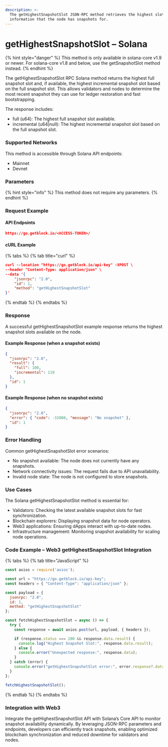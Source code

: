 ```yaml
---
description: >-
  The getHighestSnapshotSlot JSON-RPC method retrieves the highest slot
  information that the node has snapshots for.
---
```


# getHighestSnapshotSlot – Solana

{% hint style="danger" %}
This method is only available in solana-core v1.9 or newer. For solana-core v1.8 and below, use the getSnapshotSlot method instead.
{% endhint %}

The getHighestSnapshotSlot RPC Solana method returns the highest full snapshot slot and, if available, the highest incremental snapshot slot based on the full snapshot slot. This allows validators and nodes to determine the most recent snapshot they can use for ledger restoration and fast bootstrapping.

The response includes:

* full (u64): The highest full snapshot slot available.
* incremental (u64|null): The highest incremental snapshot slot based on the full snapshot slot.

### Supported Networks

This method is accessible through Solana API endpoints:

* Mainnet
* Devnet

### Parameters

{% hint style="info" %}
This method does not require any parameters.
{% endhint %}

### Request Example

#### API Endpoints

```json
https://go.getblock.io/<ACCESS-TOKEN>/
```

#### cURL Example

{% tabs %}
{% tab title="curl" %}
```json
curl --location "https://go.getblock.io/api-key" -XPOST \
--header "Content-Type: application/json" \
--data '{
    "jsonrpc": "2.0",
    "id": 1,
    "method": "getHighestSnapshotSlot"
}'
```
{% endtab %}
{% endtabs %}

### Response

A successful getHighestSnapshotSlot example response returns the highest snapshot slots available on the node.

#### Example Response (when a snapshot exists)

```json
{
  "jsonrpc": "2.0",
  "result": {
    "full": 100,
    "incremental": 110
  },
  "id": 1
}
```

#### Example Response (when no snapshot exists)

```json
{
  "jsonrpc": "2.0",
  "error": { "code": -32008, "message": "No snapshot" },
  "id": 1
}
```

### Error Handling

Common getHighestSnapshotSlot error scenarios:

* No snapshot available: The node does not currently have any snapshots.
* Network connectivity issues: The request fails due to API unavailability.
* Invalid node state: The node is not configured to store snapshots.

### Use Cases

The Solana getHighestSnapshotSlot method is essential for:

* Validators: Checking the latest available snapshot slots for fast synchronization.
* Blockchain explorers: Displaying snapshot data for node operators.
* Web3 applications: Ensuring dApps interact with up-to-date nodes.
* Infrastructure management: Monitoring snapshot availability for scaling node operations.

### Code Example – Web3 getHighestSnapshotSlot Integration

{% tabs %}
{% tab title="JavaScript" %}
```javascript
const axios = require('axios');

const url = "https://go.getblock.io/api-key"; 
const headers = { "Content-Type": "application/json" };

const payload = {
  jsonrpc: "2.0",
  id: 1,
  method: "getHighestSnapshotSlot"
};

const fetchHighestSnapshotSlot = async () => {
  try {
    const response = await axios.post(url, payload, { headers });

    if (response.status === 200 && response.data.result) {
      console.log("Highest Snapshot Slot:", response.data.result);
    } else {
      console.error("Unexpected response:", response.data);
    }
  } catch (error) {
    console.error("getHighestSnapshotSlot error:", error.response?.data || error.message);
  }
};

fetchHighestSnapshotSlot();
```
{% endtab %}
{% endtabs %}

### Integration with Web3

Integrate the getHighestSnapshotSlot API with Solana’s Core API to monitor snapshot availability dynamically. By leveraging JSON-RPC parameters and endpoints, developers can efficiently track snapshots, enabling optimized blockchain synchronization and reduced downtime for validators and nodes.
